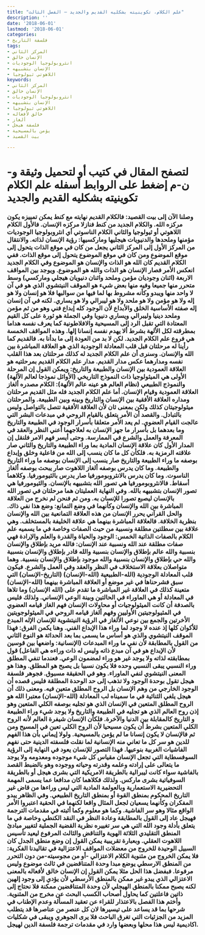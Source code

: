 ```yaml
---
title: "علم الكلام، تكوينيته بشكليه القديم والجديد – الفصل الثالث"
description: ''
date: '2018-06-01'
lastmod: '2018-06-01'
categories:
- فلسفة التاريخ
tags:
- المركز الثاني
- الإنسان خالق
- انثروبولوجيا الوجوديات
- الإنسان بتشبيهه
- اللاهوتي ثيولوجيا
keywords:
- المركز الثاني
- الإنسان خالق
- انثروبولوجيا الوجوديات
- الإنسان بتشبيهه
- اللاهوتي ثيولوجيا
- خالق لأفعاله
- ألغاز
- فلسفة هيجل
- يؤمن بالمسيحية
- بيت القصيد

---
```

# **لتصفح المقال في كتيب أو لتحميل وثيقة و-ن-م إضغط على الروابط أسفله** **علم الكلام تكوينيته بشكليه القديم والجديد**

### وصلنا الآن إلى بيت القصيد: فالكلام القديم نهايته مع كنط يمكن تمييزه يكون مركزه الله. والكلام الجديد من كنط فنازلا مركزه الإنسان. فالأول الكلام اللاهوتي أو ثيولوجيا والثاني الكلام الناسوتي أي انثروبولوجيا الوجوديات مؤمنها وملحدها والدنيويات هيجليها وماركسيها: رؤية الإنسان لذاته. والانتقال من المركز الأول إلى المركز الثاني يجعل من كان في موقع الذات يتحول إلى موقع الموضوع ومن كان في موقع الموضوع يتحول إلى موقع الذات. ففي الكلام القديم كان الله هو الذات والإنسان هو الموضوع وفي الكلام الجديد انعكس الأمر فصار الإنسان هو الذات والله هو الموضوع. ويوجد بين المواقف الاربعة (اثنان وجوديان مؤمن وملحد واثنان دنيويان هيجلي وماركسي) وسط متحرر منها جميعا وفيه منها بعض شيء هو الموقف النيتشوي الذي هو في آن لا واحد منها ويبدو وكأنه مشروط بها لما فيها من سوالبها فلا هو إنسان ولا هو إله ولا هو مؤمن ولا هو ملحد ولا هو ليبرالي ولا هو يساري. لكنه في آن إنسان إله صفته الأساسية الخلق والأبداع لأن الوجود كله إبداع فني وهو من ثم مؤمن وملحد دينيا وليبرالي ويساري دنيويا وفي الجملة هو ثورة على كل القيم المعتادة التي تقبل الرد إلى المسيحية والافلاطونية كما يعرف نفسه هداما بمطرقته لكل الألهة بشرط ألا يهدم نفسه إنسانا إلها. وهذه المواقف الخمسة هي فروع علم الكلام الجديد. لكن لا بد من العودة إلى ما بدأنا به. فالقديم كما رأينا له مرحلتان قبل قلب المعادلة الوجودية الذي هو العلاقة المباشرة بين الله والإنسان. وسنرى أن علم الكلام الجديد له كذلك مرحلتان بعد هذا القلب نفسه ومدارهما عكس مدار القديم. مدار علم الكلام القديم بمرحلتيه هو العلاقة العمودية بين الإنسان والطبيعة والتاريخ: ويمكن القول إن المرحلة الأولى هي الميثولوجيا ذات النموذج التاريخي (الأوائل نموذجا لعالم الآلهة) والنموذج الطبيعي (نظام العالم هو عينه عالم الألهة): الكلام مصدره ألغاز العلاقة العمودية وقيام الإنسان. أما علم الكلام الجديد فله مثل القديم مرحلتان ومداره العلاقة الأفقية بين الإنسان والتاريخ وبينه وبين الطبيعة. والمرحلتان ميثولوجيتان كذلك ولكن بمعنى ثان لأن العلاقة الأفقية تتصل بالتواصل وليس بالتبادل. والقصد أن الأمر يتعلق بالقيام الروحي في مبدعات البشر التي عالجت القيام العضوي. لم يعد الأمر متعلقا بأسرار الوجود في الطبيعة والتاريخ وما بعدهما بل بأسرار ما جهز الإنسان به لعلاجهما أعني النظر والعقد في المعرفة والعمل والشرع في الممارسة. وحتى أيسر فهم الامر فلنقل إن المدار الأول كان علاقة الإنسان المادية بما وراء الطبيعة والتاريخ والثاني صار علاقته الرمزية به. فلكأن كل ما كان ينسب إلى الله من فاعلية وخلق وإبداع بوصفه ما وراء الطبيعة والتاريخ صار ينسب إلى الإنسان بوصفه ما وراء التاريخ والطبيعة. وما كان يدرس بوصفه ألغاز اللاهوت صار يبحث بوصفه ألغاز الناسوت. وما كان يدرس بالانثروبومورفيا صار يدرس بالثيومورفيا. وكلاهما أسقاط. فالانثروبومورفيا هي تصور الله بتشبيهه بالإنسان. والثيومورفيا هي تصور الإنسان بتشبيهه بالله. وفي النهاية العمليتان هما مرحلتان في تصور الله بالإنسان ليصبع تصورا للإنسان به. ومن ثم فنحن لم نخرج من العلاقة المباشرة بين الله والإنسان وكأنهما في وضع التمانع: وضع هذا نفي ذاك. والحل القرآني يحرر الإنسان من هذه العلاقة التمانعية بين الله والإنسان بنظرية الخلافة. فالعلاقة المباشرة بينهما هي علاقة الخليفة بالمستخلف. وهي علاقة بين سطلتين مطلقة ونسبية من حيث الصفات وخاصة في ما يسميه علم الكلام بالصفات الذاتية الخمس: الوجود والحياة والقدرة والعلم والإرادة فهي صفات مطلقة عند الله ونسبية عند الإنسان: فالله مريد بإطلاق والإنسان بنسبية والله عالم بإطلاق والإنسان بنسبية والله قادر بإطلاق والإنسان بنسبية والله حي بإطلاق والإنسان بنسبية والله موجود بإطلاق والإنسان بنسبية. وهما متواصلان بعلاقة الاستخلاف في النظر والعقد وفي العمل والشرع. فيكون قلب المعادلة الوجودية (الله-الطبيعية (الله-الإنسان) (التاريخ-الإنسان) التي سبق فشرحناها في غير موضع أو العلاقة المباشرة بينهما (الله-الإنسان) متعينة كذلك في العلاقة غير المباشرة ما تقدم على (الله الإنسان) وما تلاها في المعادلة أو هي الماوراء في الحالتين وبينة الوعي الإنساني. ولذلك فليس بالصدفة أن كانت الميثولوجيات أو محاولات الإنسان فهم الغاز قيامه العضوي في المثيولوجيتين الأوليين وفهم ألغاز قيامه الروحي في الميثولوجويتين الأخرتين والجمع بين نوعي الألغاز في الرؤية النيتشوية للإنسان الإله المبدع للأكوان كلها إذ عنده لا وجود لما وراء هذا الإبداع الفني. وهنا يكمن الفرق: فهذا الموقف النيتشوي والذي هو أساس ما يسمى بما بعد الحداثة هو النوع الثاني من القول بالمطابقة لأن نفي ما وراء المبدعات (الإنسانية: واضعها بين قوسين لأن الإبداع هو في آن مبدع ذاته وليس له ذات وراءه هي الفاعل) قول بمطابقته لذاته ولا يوجد غير هو وراء لمضمون الوعي. فعندما تنفي المطلق وراء النسبي يبقى النسبي وحده فلا يكون نسبيا بل يصبح هو المطلق. وهذا هو المعنى النيتشوي لنفي الماوراء. وهو في الحقيقة مسبوق. فجوهر فلسفة هيجل تقول بوحدة الوجود ولا تذهب إلى حد الوحدة المطلقة فليس قصده أن الوجود الخارجي من وهم الإنسان بل الروح المطلق متعين فيه. ومعنى ذلك أن هيجل يلغي الثنائية في ما سميناه لب المعادلة (الله-الإنسان) معتبرا الله هو الروح المطلق المتعين في الإنسان الذي هو تجليه بوصفه الكلي المتعين وهو إذن روح العالم الذي هو تجليه في الطبيعة والتاريخ ولا يوجد شيء وراء الطبيعة و التاريخ كالمقابلة بين الدنيا والآخرة. فلكأن الإنسان شيفرة العالم لأنه الروح الكلي المتعين بشرط أن يكون مسيحيا لأن الروح الكلي تعين في المسيح ومن ثم فالإنسان لا يكون إنسانا ما لم يؤمن بالمسيحية. ولولا إيماني بأن هذا الفهم للدين هو سر كل ما تعاني منه الإنسانية لما نقلت فلسفته الدينية حتى نفهم الفاشيات الغربية بنوعيها. فهذا التصور للإنسان يعود في النهاية إلى الرؤية السوفسطاية التي تجعل الإنسان مقياس كل شيء موجوده ومعدومه ولا يوجد ما يتعالى على إرادته وعلمه وقدرته وحياته ووجوده وهو بالضبط القصد بالفاشية سواء كانت ليبرالية بالطريقة الامريكية التي بشرى هيجل أو بالطريقة السوفياتية بشرى ماركس. ولذلك فكلاهما كان مدافعا عما يسمى المهمة التحضيرية الاستعمارية وبالعولمة المادية التي ليس وراءها من قاض غير التاريخ المحكوم بمنطق القوة أو بمنطق التاريخ الطبيعي. وفي الظاهر يبدو المفكران وكأنهما يسعيان لجعل المثال واقعا لكنهما في الحقية اعتبروا الأمر الواقع مثالا وهو سر الفاشية. وكما هو معلوم وكما أثبته في مقدمات الترجمة فهيجل عاد إلى القول بالمطابقة وعادة النظر في النقد الكنطي وخاصة في ما يتعلق بأدلة وجود الله التي هي سر تغييره نظرية القضية الجملية لتغيير مبادئ المنطق التقليدي الثلاثة الهوية والتناقض والثالث المرفوع ليعيد تأسيس اللاهوت العقلي. وبعبارة تقريبية يمكن القول إن وضع منطق الجدل كان السبيل الوحيدة للخروج من معضلات المواقف الاعتزالية في تقاليدنا الفكرية: فلا يمكن الخروج من مثنوية الكلام الاعتزالي -أو من مجوسيته-من دون التحرر من المنطق الارسطي يوضع مبدا وحدة المتناقضين في ثالث موضوع وليس مرفوعا. فبفضل هذا الحل مثلا يمكن القول إن الإنسان خالق لأفعاله بالمعنى الاعتزالي الذي يبدو غير ممكن بالمنطق الأرسطي لأن يؤدي إلى وجود إلهين لكنه يصبح ممكنا بالمنطق الهيجلي لأن وحدة المتناقضين ممكنة فلا نحتاج إلى ذاتين فاعلتين كما يحاول أصحاب الكسب البحث عن مخرج من المثنوية. وأختم هذا الفصل بالاعتذار للقراء عن تعقيد المسألة وعدم الإطناب في شرحها بما قد يساعد على تيسيرها لان كل عنصر من عناصرها قد يتطلب المزيد من الجزئيات التي تغرق الباحث فلا يرى الجوهري ويبقى في شكليات اكاديمية ليس هذا محلها وبعضها وارد في مقدمات ترجمة فلسفة الدين لهيجل.

###